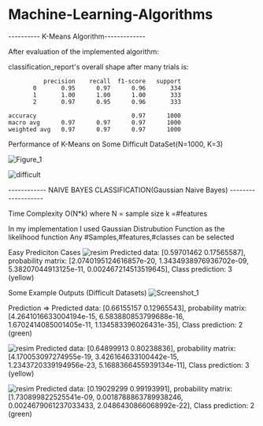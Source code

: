 # Machine-Learning-Algorithms

---------- K-Means Algorithm------------- 

After evaluation of the implemented algorithm:

classification_report's overall shape after many trials is:   

              precision    recall  f1-score   support
           0       0.95      0.97      0.96       334
           1       1.00      1.00      1.00       333
           2       0.97      0.95      0.96       333

    accuracy                           0.97      1000
    macro avg      0.97      0.97      0.97      1000
    weighted avg   0.97      0.97      0.97      1000

Performance of K-Means on Some Difficult DataSet(N=1000, K=3)

![Figure_1](https://user-images.githubusercontent.com/43790905/109571743-2d48ea80-7afd-11eb-88a1-243ac76357e7.png)

![difficult](https://user-images.githubusercontent.com/43790905/109571910-65e8c400-7afd-11eb-9b55-c0f6aa434393.png)



------------ NAIVE BAYES CLASSIFICATION(Gaussian Naive Bayes) -------------------

Time Complexity O(N*k) where N = sample size k =#features

In my implementation I used Gaussian Distrubution Function as the likelihood function
Any #Samples,#features,#classes can be selected


Easy Prediciton Cases
![resim](https://user-images.githubusercontent.com/43790905/110560626-5bf73e80-8157-11eb-85a9-226e6df08b0e.png)
Predicted data: [0.59701462 0.17565587], probability matrix: [2.0740195124616857e-20, 1.3434938976936702e-09, 5.38207044913125e-11, 0.002467214513519645], Class prediction: 3 (yellow)

Some Example Outputs (Difficult Datasets)
![Screenshot_1](https://user-images.githubusercontent.com/43790905/110560486-23effb80-8157-11eb-9ace-90633f17cb08.jpg)

Prediction => Predicted data: [0.66155157 0.12965543], probability matrix: [4.2641016633004194e-15, 6.583880853799688e-16, 1.6702414085001405e-11, 1.134583396026431e-35], Class prediction: 2 (green)


![resim](https://user-images.githubusercontent.com/43790905/110560699-7d582a80-8157-11eb-82c2-9c33a88286fe.png)
Predicted data: [0.64899913 0.80238836], probability matrix: [4.170053097274955e-19, 3.426164633100442e-15, 1.2343720339194956e-23, 5.1688366455939134e-11], Class prediction: 3 (yellow)

![resim](https://user-images.githubusercontent.com/43790905/110560762-97920880-8157-11eb-9b15-f51a933ca875.png)
Predicted data: [0.19029299 0.99193991], probability matrix: [1.730899822525541e-09, 0.0018788863789938246, 0.0024679061237033433, 2.0486430866068992e-22], Class prediction: 2 (green)


